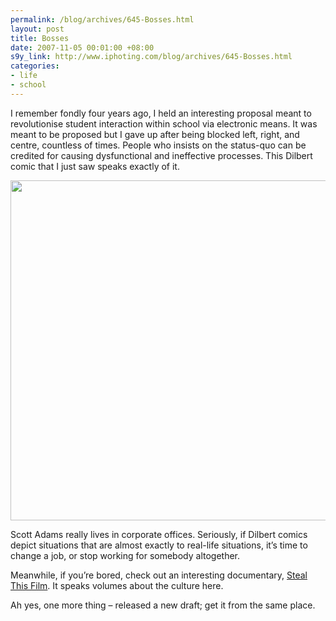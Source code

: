 ```yaml
--- 
permalink: /blog/archives/645-Bosses.html
layout: post
title: Bosses
date: 2007-11-05 00:01:00 +08:00
s9y_link: http://www.iphoting.com/blog/archives/645-Bosses.html
categories: 
- life
- school
---
```

<p class="break"><p>I remember fondly four years ago, I held an interesting proposal meant to revolutionise student interaction within school via electronic means. It was meant to be proposed but I gave up after being blocked left, right, and centre, countless of times. People who insists on the status-quo can be credited for causing dysfunctional and ineffective processes. This Dilbert comic that I just saw speaks exactly of it.</p><p class="break"><!-- s9ymdb:81 --><img width='750' height='544' src="http://static-s3.iphoting.com/blog/uploads/Life/Dilbert-Hier.jpg" alt="" /></p><p class="whiteline">Scott Adams really lives in corporate offices. Seriously, if Dilbert comics depict situations that are almost exactly to real-life situations, it&#8217;s time to change a job, or stop working for somebody altogether.</p>
</p><p class="whiteline"><p>Meanwhile, if you&#8217;re bored, check out an interesting documentary, <a onclick="_gaq.push(['_trackPageview', '/extlink/www.stealthisfilm.com/']);"  href="http://www.stealthisfilm.com/">Steal This Film</a>. It speaks volumes about the culture here.</p>
</p><p class="break"><p>Ah yes, one more thing – released a new draft; get it from the same place.</p></p>
